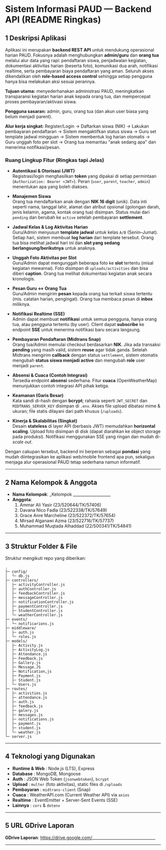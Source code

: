 # Sistem Informasi PAUD — Backend API (README Ringkas)

## 1 Deskripsi Aplikasi
Aplikasi ini merupakan **backend REST API** untuk mendukung operasional harian PAUD. Fokusnya adalah menghubungkan **admin/guru** dan **orang tua** melalui alur data yang rapi: pendaftaran siswa, penjadwalan kegiatan, dokumentasi aktivitas harian (beserta foto), komunikasi dua arah, notifikasi realtime, serta pembayaran biaya pendaftaran yang aman. Seluruh akses dikendalikan oleh **role-based access control** sehingga setiap pengguna hanya bisa melakukan aksi sesuai perannya.

**Tujuan utama:** menyederhanakan administrasi PAUD, meningkatkan transparansi kegiatan harian anak kepada orang tua, dan mempercepat proses pembayaran/aktivasi siswa.

**Pengguna sasaran:** admin, guru, orang tua (dan akun user biasa yang belum menjadi parent).

**Alur kerja singkat:** Register/Login → Daftarkan siswa (NIK) → Lakukan pembayaran pendaftaran → Sistem mengaktifkan status siswa → Guru set template jadwal mingguan → Sistem membentuk log harian otomatis → Guru unggah foto per slot → Orang tua memantau "anak sedang apa" dan menerima notifikasi/pesan.

### Ruang Lingkup Fitur (Ringkas tapi Jelas)
- **Autentikasi & Otorisasi (JWT)**  
  Registrasi/login menghasilkan **token** yang dipakai di setiap permintaan (`Authorization: Bearer <JWT>`). Peran (`user`, `parent`, `teacher`, `admin`) menentukan apa yang boleh diakses.

- **Manajemen Siswa**  
  Orang tua mendaftarkan anak dengan **NIK 16 digit** (unik). Data inti seperti nama, tanggal lahir, alamat dan atribut opsional (golongan darah, jenis kelamin, agama, kontak orang tua) disimpan. Status mulai dari `pending` dan berubah ke `active` setelah pembayaran **settlement**.

- **Jadwal Kelas & Log Aktivitas Harian**  
  Guru/Admin menyusun **template jadwal** untuk kelas `A/B` (Senin–Jumat). Setiap hari, sistem membuat **log harian** dari template tersebut. Orang tua bisa melihat jadwal hari ini dan **slot yang sedang berlangsung/berikutnya** untuk anaknya.

- **Unggah Foto Aktivitas per Slot**  
  Guru/Admin dapat mengunggah beberapa foto ke **slot** tertentu (misal kegiatan mewarnai). Foto disimpan di `uploads/activities` dan bisa diberi **caption**. Orang tua melihat dokumentasi kegiatan anak secara kronologis.

- **Pesan Guru ↔ Orang Tua**  
  Guru/Admin mengirim **pesan** kepada orang tua terkait siswa tertentu (mis. catatan harian, pengingat). Orang tua membaca pesan di **inbox** miliknya.

- **Notifikasi Realtime (SSE)**  
  Admin dapat membuat **notifikasi** untuk semua pengguna, hanya orang tua, atau pengguna tertentu (by user). Client dapat **subscribe** ke endpoint **SSE** untuk menerima notifikasi baru secara langsung.

- **Pembayaran Pendaftaran (Midtrans Snap)**  
  Orang tua/Admin memulai checkout berdasarkan **NIK**. Jika ada transaksi **pending** yang masih valid, sistem **reuse** agar tidak ganda. Setelah Midtrans mengirim **callback** dengan status `settlement`, sistem otomatis mengubah **status siswa menjadi active** dan mengubah **role** user menjadi `parent`.

- **Absensi & Cuaca (Contoh Integrasi)**  
  Tersedia endpoint **absensi** sederhana. Fitur **cuaca** (OpenWeatherMap) menunjukkan contoh integrasi API pihak ketiga.

- **Keamanan (Garis Besar)**  
  Kata sandi di-hash dengan **bcrypt**; rahasia seperti `JWT_SECRET` dan `MIDTRANS_SERVER_KEY` disimpan di `.env`. Akses file upload dibatasi mime & ukuran; file statis dilayani dari path khusus (`/uploads`).

- **Kinerja & Skalabilitas (Singkat)**  
  Desain **stateless** di layer API (berbasis JWT) memudahkan **horizontal scaling**. Upload foto disimpan di disk (dapat diarahkan ke object storage pada produksi). Notifikasi menggunakan SSE yang ringan dan mudah di-*scale out*.

Dengan cakupan tersebut, backend ini berperan sebagai **pondasi** yang mudah diintegrasikan ke aplikasi web/mobile frontend apa pun, sekaligus menjaga alur operasional PAUD tetap sederhana namun informatif.

---


## 2 Nama Kelompok & Anggota
- **Nama Kelompok**: _Kelompok ___________________
- **Anggota**:
  1. Ammar Ali Yasir (23/520644/TK/57406)
  2. Davana Nico Fadla (23/522338/TK/57649)
  3. Grace Anre Marcheline (23/522372/TK/57654)
  4. Mirsad Alganawi Azma (23/522716/TK/57737) 
  5. Muhammad Muqtada Alhaddad (22/500341/TK/54841)

---

## 3 Struktur Folder & File
Struktur mengikuti repo yang diberikan:
```
.
├─ config/
│  └─ db.js
├─ controllers/
│  ├─ activityController.js
│  ├─ authController.js
│  ├─ feedbackController.js
│  ├─ messageController.js
│  ├─ notificationController.js
│  ├─ paymentController.js
│  ├─ StudentController.js
│  └─ weatherController.js
├─ events/
│  └─ notificarions.js
├─ middleware/
│  ├─ auth.js
│  └─ roles.js
├─ models/
│  ├─ Activity.js
│  ├─ ActivityLog.js
│  ├─ Attendance.js
│  ├─ Feedback.js
│  ├─ Gallery.js
│  ├─ Message.JS
│  ├─ Notification,js
│  ├─ Payment.js
│  ├─ Student.js
│  └─ Users.js
├─ routes/
│  ├─ activities.js
│  ├─ attendance.js
│  ├─ auth.js
│  ├─ feedback.js
│  ├─ galery.js
│  ├─ messages.js
│  ├─ notifications.js
│  ├─ payment.js
│  ├─ student.js
│  └─ weather.js
└─ server.js
```


---

## 4 Teknologi yang Digunakan
- **Runtime & Web** : Node.js (LTS), Express
- **Database**      : MongoDB, Mongoose
- **Auth**          : JSON Web Token (`jsonwebtoken`), `bcrypt`
- **Upload**        : `multer` (foto aktivitas), static files di `/uploads`
- **Pembayaran**    : `midtrans-client` (Snap)
- **Cuaca**         : WeatherAPI.com (Current Weather API) via `axios`
- **Realtime**      : EventEmitter + Server-Sent Events (SSE)
- **Lainnya**       : `cors` & `dotenv`


---

## 5 URL GDrive Laporan
**GDrive Laporan**: https://drive.google.com/________________________________

---


